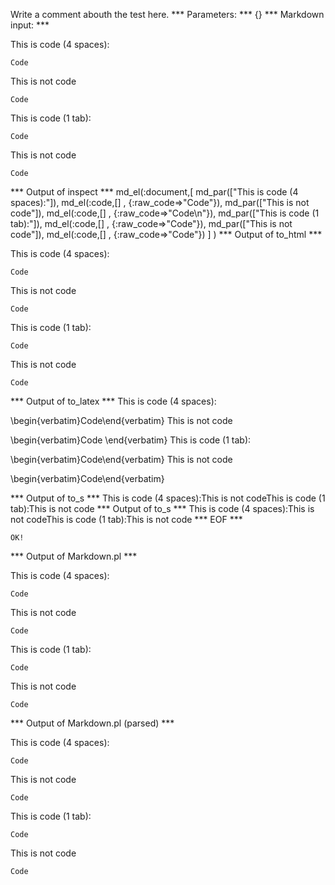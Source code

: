 Write a comment abouth the test here.
*** Parameters: ***
{}
*** Markdown input: ***

This is code (4 spaces):

    Code
This is not code
    
    Code

This is code (1 tab):

	Code
This is not code

	Code



*** Output of inspect ***
md_el(:document,[
	md_par(["This is code (4 spaces):"]),
	 md_el(:code,[] , {:raw_code=>"Code"}),
	 md_par(["This is not code"]),
	 md_el(:code,[] , {:raw_code=>"Code\n"}),
	 md_par(["This is code (1 tab):"]),
	 md_el(:code,[] , {:raw_code=>"Code"}),
	 md_par(["This is not code"]),
	 md_el(:code,[] , {:raw_code=>"Code"})
] )
*** Output of to_html ***

<p>This is code (4 spaces):</p>

<pre><code>Code</code></pre>

<p>This is not code</p>

<pre><code>Code
</code></pre>

<p>This is code (1 tab):</p>

<pre><code>Code</code></pre>

<p>This is not code</p>

<pre><code>Code</code></pre>

*** Output of to_latex ***
This is code (4 spaces):

\begin{verbatim}Code\end{verbatim}
This is not code

\begin{verbatim}Code
\end{verbatim}
This is code (1 tab):

\begin{verbatim}Code\end{verbatim}
This is not code

\begin{verbatim}Code\end{verbatim}

*** Output of to_s ***
This is code (4 spaces):This is not codeThis is code (1 tab):This is not code
*** Output of to_s ***
This is code (4 spaces):This is not codeThis is code (1 tab):This is not code
*** EOF ***



	OK!



*** Output of Markdown.pl ***
<p>This is code (4 spaces):</p>

<pre><code>Code
</code></pre>

<p>This is not code</p>

<pre><code>Code
</code></pre>

<p>This is code (1 tab):</p>

<pre><code>Code
</code></pre>

<p>This is not code</p>

<pre><code>Code
</code></pre>

*** Output of Markdown.pl (parsed) ***
<p>This is code (4 spaces):</p
   ><pre
     ><code>Code
</code
   ></pre
   ><p>This is not code</p
   ><pre
     ><code>Code
</code
   ></pre
   ><p>This is code (1 tab):</p
   ><pre
     ><code>Code
</code
   ></pre
   ><p>This is not code</p
   ><pre
     ><code>Code
</code
   ></pre
 >